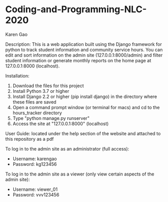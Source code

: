 # Coding-and-Programming-NLC-2020
Karen Gao

Description: This is a web application built using the Django framework for python to track student information and community service hours. You can edit and sort information on the admin site (127.0.0.1:8000/admin) and filter student information or generate monthly reports on the home page at 127.0.0.1:8000 (localhost). 

Installation:
1. Download the files for this project
2. Install Python 3.7 or higher
3. Install Django 2.2 or higher (pip install django) in the directory where these files are saved
4. Open a command prompt window (or terminal for macs) and cd to the hours_tracker directory
5. Type "python manage.py runserver"
6. Access the site at "127.0.0.1:8000" (localhost)

User Guide: located under the help section of the website and attached to this repository as a pdf

To log in to the admin site as an administrator (full access):
- Username: karengao
- Password: kg123456

To log in to the admin site as a viewer (only view certain aspects of the admin site):
- Username: viewer_01
- Password: vvv123456

